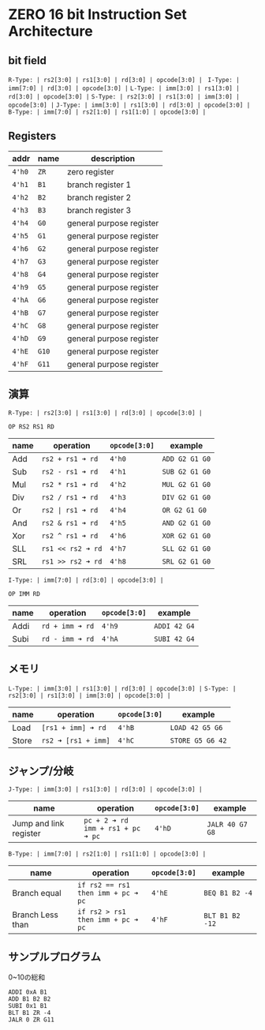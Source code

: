 # ZERO 16 bit Instruction Set Architecture

## bit field

`R-Type: | rs2[3:0] | rs1[3:0] | rd[3:0] | opcode[3:0] | `
`I-Type: | imm[7:0] | rd[3:0] | opcode[3:0] |`
`L-Type: | imm[3:0] | rs1[3:0] | rd[3:0] | opcode[3:0] |`
`S-Type: | rs2[3:0] | rs1[3:0] | imm[3:0] | opcode[3:0] |`
`J-Type: | imm[3:0] | rs1[3:0] | rd[3:0] | opcode[3:0] |`
`B-Type: | imm[7:0] | rs2[1:0] | rs1[1:0] | opcode[3:0] |`

## Registers

| addr | name | description |
| ---- | ---- | ----------- |
| `4'h0` | `ZR` | zero register |
| `4'h1` | `B1` | branch register 1 |
| `4'h2` | `B2` | branch register 2 |
| `4'h3` | `B3` | branch register 3 |
| `4'h4` | `G0` | general purpose register |
| `4'h5` | `G1` | general purpose register |
| `4'h6` | `G2` | general purpose register |
| `4'h7` | `G3` | general purpose register |
| `4'h8` | `G4` | general purpose register |
| `4'h9` | `G5` | general purpose register |
| `4'hA` | `G6` | general purpose register |
| `4'hB` | `G7` | general purpose register |
| `4'hC` | `G8` | general purpose register |
| `4'hD` | `G9` | general purpose register |
| `4'hE` | `G10` | general purpose register |
| `4'hF` | `G11` | general purpose register |

## 演算

`R-Type: | rs2[3:0] | rs1[3:0] | rd[3:0] | opcode[3:0] | `

`OP RS2 RS1 RD`

| name | operation | `opcode[3:0]` | example |
| ---- | --------- | ------------- | ------- |
| Add | `rs2 + rs1 ➜ rd` | `4'h0` | `ADD G2 G1 G0` |
| Sub | `rs2 - rs1 ➜ rd` | `4'h1` | `SUB G2 G1 G0` |
| Mul | `rs2 * rs1 ➜ rd` | `4'h2` | `MUL G2 G1 G0` |
| Div | `rs2 / rs1 ➜ rd` | `4'h3` | `DIV G2 G1 G0` |
| Or | `rs2 \| rs1 ➜ rd` | `4'h4` | `OR G2 G1 G0` |
| And | `rs2 & rs1 ➜ rd` | `4'h5` | `AND G2 G1 G0` |
| Xor | `rs2 ^ rs1 ➜ rd` | `4'h6` | `XOR G2 G1 G0` |
| SLL | `rs1 << rs2 ➜ rd` | `4'h7` | `SLL G2 G1 G0` |
| SRL | `rs1 >> rs2 ➜ rd` | `4'h8` | `SRL G2 G1 G0` |

`I-Type: | imm[7:0] | rd[3:0] | opcode[3:0] |`

`OP IMM RD`

| name | operation | `opcode[3:0]` | example |
| ---- | --------- | ------------- | ------- |
| Addi | `rd + imm ➜ rd` | `4'h9` | `ADDI 42 G4` |
| Subi | `rd - imm ➜ rd` | `4'hA` | `SUBI 42 G4` |

## メモリ

`L-Type: | imm[3:0] | rs1[3:0] | rd[3:0] | opcode[3:0] |`
`S-Type: | rs2[3:0] | rs1[3:0] | imm[3:0] | opcode[3:0] |`

| name | operation | `opcode[3:0]` | example |
| ---- | --------- | ------------- | ------- |
| Load | `[rs1 + imm] ➜ rd` | `4'hB` | `LOAD 42 G5 G6` |
| Store | `rs2 ➜ [rs1 + imm]` | `4'hC` | `STORE G5 G6 42` |

## ジャンプ/分岐

`J-Type: | imm[3:0] | rs1[3:0] | rd[3:0] | opcode[3:0] |`

| name | operation | `opcode[3:0]` | example |
| ---- | --------- | ------------- | ------- |
| Jump and link register | `pc + 2 ➜ rd` <br>`imm + rs1 + pc ➜ pc` | `4'hD` | `JALR 40 G7 G8` |

`B-Type: | imm[7:0] | rs2[1:0] | rs1[1:0] | opcode[3:0] |`

| name | operation | `opcode[3:0]` | example |
| ---- | --------- | ------------- | ------- |
| Branch equal | `if rs2 == rs1 `<br>`then imm + pc ➜ pc` | `4'hE` | `BEQ B1 B2 -4` | 
| Branch Less than | `if rs2 > rs1 `<br>`then imm + pc ➜ pc` | `4'hF` | `BLT B1 B2 -12` |

## サンプルプログラム

0~10の総和

```
ADDI 0xA B1
ADD B1 B2 B2
SUBI 0x1 B1
BLT B1 ZR -4
JALR 0 ZR G11
```